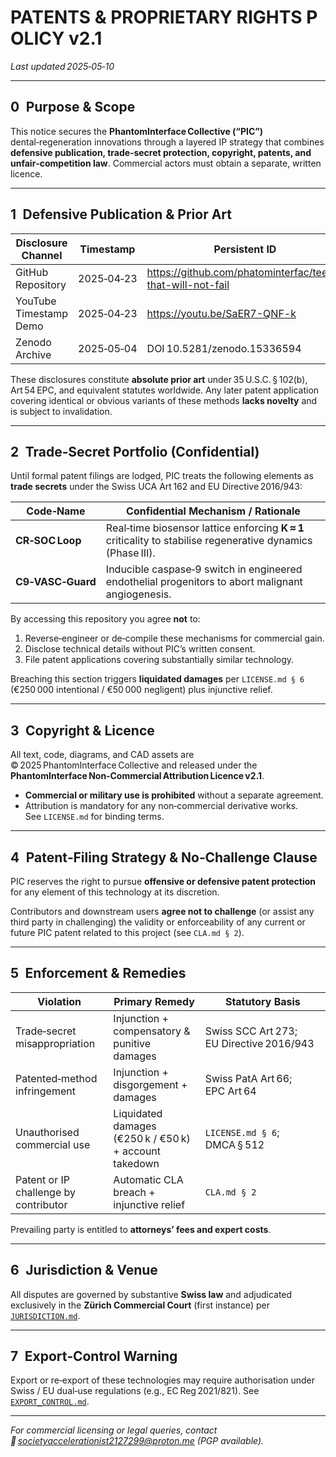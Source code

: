 # PATENTS & PROPRIETARY RIGHTS POLICY v2.1  
_Last updated 2025‑05‑10_

---

## 0 Purpose & Scope  
This notice secures the **PhantomInterface Collective (“PIC”)** dental‑regeneration
innovations through a layered IP strategy that combines **defensive publication,
trade‑secret protection, copyright, patents, and unfair‑competition law**.
Commercial actors must obtain a separate, written licence.

---

## 1 Defensive Publication & Prior Art  

| Disclosure Channel | Timestamp | Persistent ID |
|--------------------|-----------|---------------|
| GitHub Repository | 2025‑04‑23 | <https://github.com/phatominterfac/teeth-that-will-not-fail> |
| YouTube Timestamp Demo | 2025‑04‑23 | <https://youtu.be/SaER7-QNF-k> |
| Zenodo Archive | 2025‑05‑04 | DOI 10.5281/zenodo.15336594 |

These disclosures constitute **absolute prior art** under 35 U.S.C. § 102(b),
Art 54 EPC, and equivalent statutes worldwide.  Any later patent application
covering identical or obvious variants of these methods **lacks novelty** and
is subject to invalidation.

---

## 2 Trade‑Secret Portfolio (Confidential)  

Until formal patent filings are lodged, PIC treats the following elements as
**trade secrets** under the Swiss UCA Art 162 and EU Directive 2016/943:

| Code‑Name | Confidential Mechanism / Rationale |
|-----------|------------------------------------|
| **CR‑SOC Loop** | Real‑time biosensor lattice enforcing **K ≈ 1** criticality to stabilise regenerative dynamics (Phase III). |
| **C9‑VASC‑Guard** | Inducible caspase‑9 switch in engineered endothelial progenitors to abort malignant angiogenesis. |

By accessing this repository you agree **not** to:  
1. Reverse‑engineer or de‑compile these mechanisms for commercial gain.  
2. Disclose technical details without PIC’s written consent.  
3. File patent applications covering substantially similar technology.  

Breaching this section triggers **liquidated damages** per `LICENSE.md § 6`
(€250 000 intentional / €50 000 negligent) plus injunctive relief.

---

## 3 Copyright & Licence  

All text, code, diagrams, and CAD assets are © 2025 PhantomInterface Collective
and released under the **PhantomInterface Non‑Commercial Attribution Licence v2.1**.  
- **Commercial or military use is prohibited** without a separate agreement.  
- Attribution is mandatory for any non‑commercial derivative works.  
See `LICENSE.md` for binding terms.

---

## 4 Patent‑Filing Strategy & No‑Challenge Clause  

PIC reserves the right to pursue **offensive or defensive patent protection**
for any element of this technology at its discretion.

Contributors and downstream users **agree not to challenge** (or assist any
third party in challenging) the validity or enforceability of any current or
future PIC patent related to this project (see `CLA.md § 2`).

---

## 5 Enforcement & Remedies  

| Violation | Primary Remedy | Statutory Basis |
|-----------|----------------|-----------------|
| Trade‑secret misappropriation | Injunction + compensatory & punitive damages | Swiss SCC Art 273; EU Directive 2016/943 |
| Patented‑method infringement | Injunction + disgorgement + damages | Swiss PatA Art 66; EPC Art 64 |
| Unauthorised commercial use | Liquidated damages (€250 k / €50 k) + account takedown | `LICENSE.md § 6`; DMCA § 512 |
| Patent or IP challenge by contributor | Automatic CLA breach + injunctive relief | `CLA.md § 2` |

Prevailing party is entitled to **attorneys’ fees and expert costs**.

---

## 6 Jurisdiction & Venue  

All disputes are governed by substantive **Swiss law** and adjudicated
exclusively in the **Zürich Commercial Court** (first instance) per
[`JURISDICTION.md`](./JURISDICTION.md).

---

## 7 Export‑Control Warning  

Export or re‑export of these technologies may require authorisation under
Swiss / EU dual‑use regulations (e.g., EC Reg 2021/821).  See
[`EXPORT_CONTROL.md`](./EXPORT_CONTROL.md).

---

_For commercial licensing or legal queries, contact  
📧 societyaccelerationist2127299@proton.me (PGP available)._  
